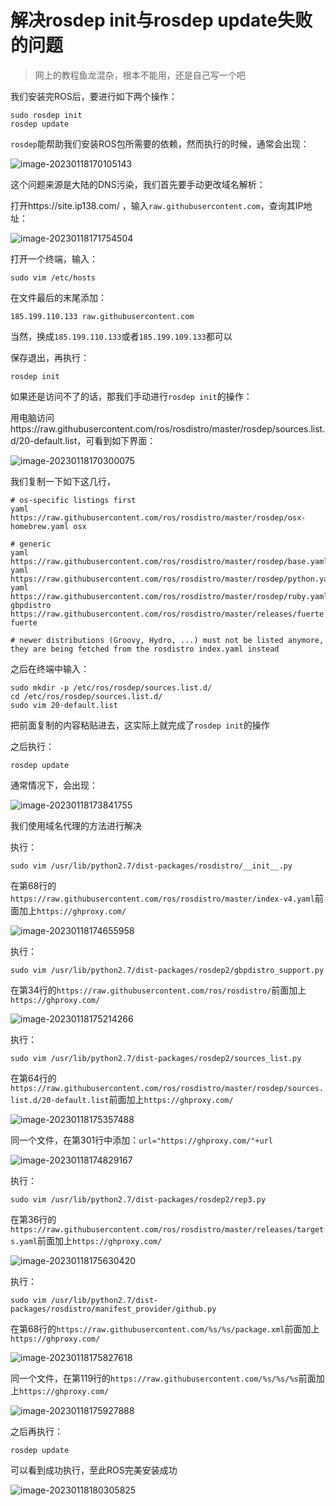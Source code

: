 # 解决rosdep init与rosdep update失败的问题

> 网上的教程鱼龙混杂，根本不能用，还是自己写一个吧

我们安装完ROS后，要进行如下两个操作：

```
sudo rosdep init
rosdep update
```

`rosdep`能帮助我们安装ROS包所需要的依赖，然而执行的时候，通常会出现：

![image-20230118170105143](https://git.nrs-lab.com/LiMinghang23m/picgo-pic/-/raw/main/pictures/2023/01/18_17_1_5_image-20230118170105143.png)

这个问题来源是大陆的DNS污染，我们首先要手动更改域名解析：

打开https://site.ip138.com/ ，输入`raw.githubusercontent.com`，查询其IP地址：

![image-20230118171754504](https://git.nrs-lab.com/LiMinghang23m/picgo-pic/-/raw/main/pictures/2023/01/18_17_17_54_image-20230118171754504.png)

打开一个终端，输入：

```
sudo vim /etc/hosts
```

在文件最后的末尾添加：

```
185.199.110.133 raw.githubusercontent.com
```

当然，换成`185.199.110.133`或者`185.199.109.133`都可以

保存退出，再执行：

```
rosdep init
```

如果还是访问不了的话，那我们手动进行`rosdep init`的操作：

用电脑访问https://raw.githubusercontent.com/ros/rosdistro/master/rosdep/sources.list.d/20-default.list，可看到如下界面：

![image-20230118170300075](https://git.nrs-lab.com/LiMinghang23m/picgo-pic/-/raw/main/pictures/2023/01/18_18_6_17_18_17_3_0_image-20230118170300075.png)

我们复制一下如下这几行，

```
# os-specific listings first
yaml https://raw.githubusercontent.com/ros/rosdistro/master/rosdep/osx-homebrew.yaml osx

# generic
yaml https://raw.githubusercontent.com/ros/rosdistro/master/rosdep/base.yaml
yaml https://raw.githubusercontent.com/ros/rosdistro/master/rosdep/python.yaml
yaml https://raw.githubusercontent.com/ros/rosdistro/master/rosdep/ruby.yaml
gbpdistro https://raw.githubusercontent.com/ros/rosdistro/master/releases/fuerte.yaml fuerte

# newer distributions (Groovy, Hydro, ...) must not be listed anymore, they are being fetched from the rosdistro index.yaml instead
```

之后在终端中输入：

```
sudo mkdir -p /etc/ros/rosdep/sources.list.d/
cd /etc/ros/rosdep/sources.list.d/
sudo vim 20-default.list
```

把前面复制的内容粘贴进去，这实际上就完成了`rosdep init`的操作

之后执行：

```
rosdep update
```

通常情况下，会出现：

![image-20230118173841755](https://git.nrs-lab.com/LiMinghang23m/picgo-pic/-/raw/main/pictures/2023/01/18_17_38_41_image-20230118173841755.png)

我们使用域名代理的方法进行解决

执行：

```
sudo vim /usr/lib/python2.7/dist-packages/rosdistro/__init__.py
```

在第68行的`https://raw.githubusercontent.com/ros/rosdistro/master/index-v4.yaml`前面加上`https://ghproxy.com/`

![image-20230118174655958](https://git.nrs-lab.com/LiMinghang23m/picgo-pic/-/raw/main/pictures/2023/01/18_18_6_17_18_17_46_56_image-20230118174655958.png)

执行：

```
sudo vim /usr/lib/python2.7/dist-packages/rosdep2/gbpdistro_support.py
```

在第34行的`https://raw.githubusercontent.com/ros/rosdistro/`前面加上`https://ghproxy.com/`

![image-20230118175214266](https://git.nrs-lab.com/LiMinghang23m/picgo-pic/-/raw/main/pictures/2023/01/18_18_6_18_18_17_52_14_image-20230118175214266.png)

执行：

```
sudo vim /usr/lib/python2.7/dist-packages/rosdep2/sources_list.py
```

在第64行的`https://raw.githubusercontent.com/ros/rosdistro/master/rosdep/sources.list.d/20-default.list`前面加上`https://ghproxy.com/`

![image-20230118175357488](https://git.nrs-lab.com/LiMinghang23m/picgo-pic/-/raw/main/pictures/2023/01/18_17_53_57_image-20230118175357488.png)

同一个文件，在第301行中添加：`url="https://ghproxy.com/"+url`

![image-20230118174829167](https://git.nrs-lab.com/LiMinghang23m/picgo-pic/-/raw/main/pictures/2023/01/18_18_6_19_18_18_1_15_18_17_48_29_image-20230118174829167.png)

执行：

```
sudo vim /usr/lib/python2.7/dist-packages/rosdep2/rep3.py
```

在第36行的`https://raw.githubusercontent.com/ros/rosdistro/master/releases/targets.yaml`前面加上`https://ghproxy.com/`

![image-20230118175630420](https://git.nrs-lab.com/LiMinghang23m/picgo-pic/-/raw/main/pictures/2023/01/18_17_56_30_image-20230118175630420.png)

执行：

```
sudo vim /usr/lib/python2.7/dist-packages/rosdistro/manifest_provider/github.py
```

在第68行的`https://raw.githubusercontent.com/%s/%s/package.xml`前面加上`https://ghproxy.com/`

![image-20230118175827618](https://git.nrs-lab.com/LiMinghang23m/picgo-pic/-/raw/main/pictures/2023/01/18_18_6_19_18_17_58_27_image-20230118175827618.png)

同一个文件，在第119行的`https://raw.githubusercontent.com/%s/%s/%s`前面加上`https://ghproxy.com/`

![image-20230118175927888](https://git.nrs-lab.com/LiMinghang23m/picgo-pic/-/raw/main/pictures/2023/01/18_17_59_27_image-20230118175927888.png)

之后再执行：

```
rosdep update
```

可以看到成功执行，至此ROS完美安装成功

![image-20230118180305825](https://git.nrs-lab.com/LiMinghang23m/picgo-pic/-/raw/main/pictures/2023/01/18_18_6_20_18_18_3_5_image-20230118180305825.png)
